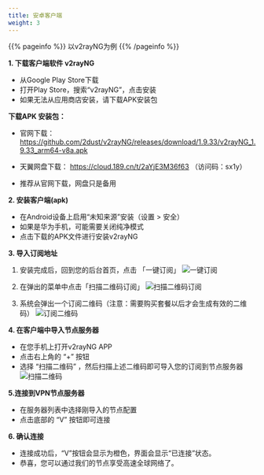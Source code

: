 ```yaml
---
title: 安卓客户端
weight: 3
---
```


{{% pageinfo %}}
以v2rayNG为例
{{% /pageinfo %}}


**1. 下载客户端软件 v2rayNG**
- 从Google Play Store下载
- 打开Play Store，搜索“v2rayNG”，点击安装
- 如果无法从应用商店安装，请下载APK安装包

**下载APK 安装包：**
- 官网下载：
https://github.com/2dust/v2rayNG/releases/download/1.9.33/v2rayNG_1.9.33_arm64-v8a.apk  

- 天翼网盘下载：
https://cloud.189.cn/t/2aYjE3M36f63   （访问码：sx1y）

- 推荐从官网下载，网盘只是备用


**2. 安装客户端(apk)**
- 在Android设备上启用“未知来源”安装（设置 > 安全）
- 如果是华为手机，可能需要关闭纯净模式
- 点击下载的APK文件进行安装v2rayNG

**3. 导入订阅地址**
1.	安装完成后，回到您的后台首页，点击 「一键订阅」
![一键订阅](/images/一键订阅.png)

2. 在弹出的菜单中点击「扫描二维码订阅」
![扫描二维码订阅](/images/扫描二维码订阅.png)

3. 系统会弹出一个订阅二维码（注意：需要购买套餐以后才会生成有效的二维码）
![订阅二维码](/images/订阅二维码.png)
         


**4.	在客户端中导入节点服务器**  
- 在您手机上打开v2rayNG APP
- 点击右上角的 “+” 按钮
- 选择  “扫描二维码” ，然后扫描上述二维码即可导入您的订阅到节点服务器
![扫描二维码](/images/android_v2ray_input_vpn.png)

**5.连接到VPN节点服务器**  
- 在服务器列表中选择刚导入的节点配置 
- 点击底部的 “V” 按钮即可连接

**6. 确认连接**
- 连接成功后，“V”按钮会显示为橙色，界面会显示“已连接”状态。
- 恭喜，您可以通过我们的节点享受高速全球网络了。


